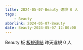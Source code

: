 ```yaml
---
title: 2024-05-07-Beauty 違規 0 人
tags:
    - Beauty
abbrlink: 2024-05-07-Beauty
date: Beauty-2024-05-07 12:00:00
---
```

Beauty 板 [板規連結](https://www.ptt.cc/bbs/Beauty/M.1630069980.A.84B.html)
昨天違規 0 人
